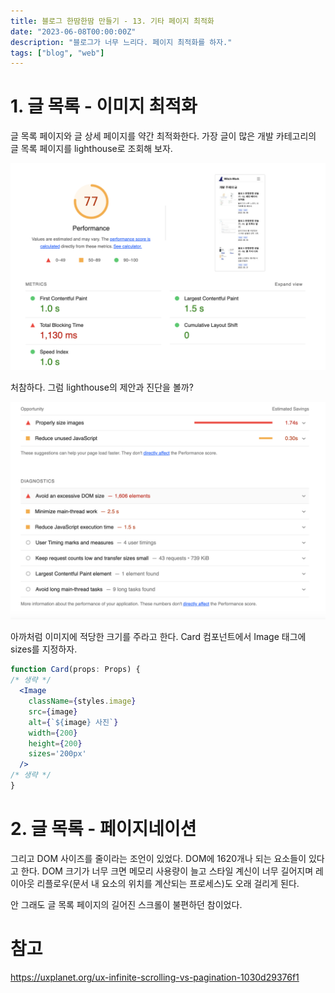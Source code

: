 ```yaml
---
title: 블로그 한땀한땀 만들기 - 13. 기타 페이지 최적화
date: "2023-06-08T00:00:00Z"
description: "블로그가 너무 느리다. 페이지 최적화를 하자."
tags: ["blog", "web"]
---
```


# 1. 글 목록 - 이미지 최적화

글 목록 페이지와 글 상세 페이지를 약간 최적화한다. 가장 글이 많은 개발 카테고리의 글 목록 페이지를 lighthouse로 조회해 보자.

![category-page-lighthouse](./category-page-lighthouse.png)

처참하다. 그럼 lighthouse의 제안과 진단을 볼까?

![category-page-diagnostics](./category-page-diagnostics.png)

아까처럼 이미지에 적당한 크기를 주라고 한다. Card 컴포넌트에서 Image 태그에 sizes를 지정하자.

```jsx
function Card(props: Props) {
/* 생략 */
  <Image 
    className={styles.image} 
    src={image} 
    alt={`${image} 사진`} 
    width={200} 
    height={200}
    sizes='200px'
  />
/* 생략 */
}
```

# 2. 글 목록 - 페이지네이션

그리고 DOM 사이즈를 줄이라는 조언이 있었다. DOM에 1620개나 되는 요소들이 있다고 한다. DOM 크기가 너무 크면 메모리 사용량이 늘고 스타일 계신이 너무 길어지며 레이아웃 리플로우(문서 내 요소의 위치를 계산되는 프로세스)도 오래 걸리게 된다. 

안 그래도 글 목록 페이지의 길어진 스크롤이 불편하던 참이었다. 


# 참고

https://uxplanet.org/ux-infinite-scrolling-vs-pagination-1030d29376f1